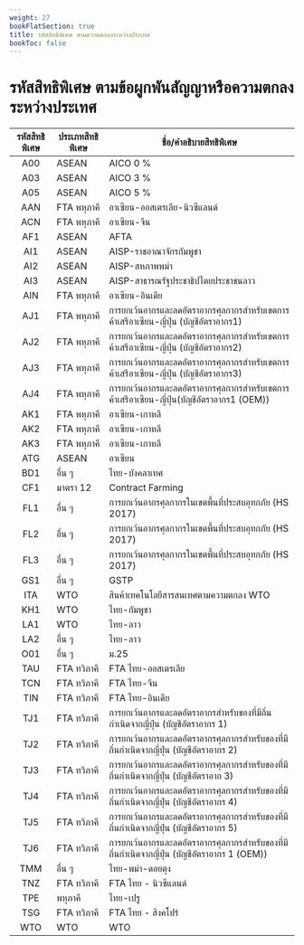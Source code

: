 ```yaml
---
weight: 27
bookFlatSection: true
title: รหัสสิทธิพิเศษ ตามความตกลงระหว่างประเทศ
bookToc: false
---
```


รหัสสิทธิพิเศษ ตามข้อผูกพันสัญญาหรือความตกลงระหว่างประเทศ
===

|รหัสสิทธิพิเศษ|	ประเภทสิทธิพิเศษ|	ชื่อ/คำอธิบายสิทธิพิเศษ|
| :---------: | -------------- | ------------------------------- |
|A00|	ASEAN	|AICO 0 %|
|A03|	ASEAN	|AICO 3 %|
|A05	|ASEAN	|AICO 5 %|
|AAN	|FTA พหุภาคี	|อาเซียน-ออสเตรเลีย-นิวซีแลนด์|
|ACN	|FTA พหุภาคี|	อาเซียน-จีน|
|AF1	|ASEAN|	AFTA|
|AI1|	ASEAN|	AISP-ราชอาณาจักรกัมพูชา|
|AI2	|ASEAN	|AISP-สหภาพพม่า|
|AI3|	ASEAN	|AISP-สาธารณรัฐประชาธิปไตยประชาชนลาว|
|AIN|	FTA พหุภาคี	|อาเซียน-อินเดีย|
|AJ1|	FTA พหุภาคี	|การยกเว้นอากรและลดอัตราอากรศุลกากรสำหรับเขตการค้าเสรีอาเซียน-ญี่ปุ่น (บัญชีอัตราอากร1)|
|AJ2	|FTA พหุภาคี|	การยกเว้นอากรและลดอัตราอากรศุลกากรสำหรับเขตการค้าเสรีอาเซียน-ญี่ปุ่น (บัญชีอัตราอากร2)|
|AJ3|	FTA พหุภาคี|	การยกเว้นอากรและลดอัตราอากรศุลกากรสำหรับเขตการค้าเสรีอาเซียน-ญี่ปุ่น (บัญชีอัตราอากร3)|
|AJ4|	FTA พหุภาคี|	การยกเว้นอากรและลดอัตราอากรศุลกากรสำหรับเขตการค้าเสรีอาเซียน-ญี่ปุ่น(บัญชีอัตราอากร1 (OEM))|
|AK1	|FTA พหุภาคี	|อาเซียน-เกาหลี|
|AK2|	FTA พหุภาคี|	อาเซียน-เกาหลี|
|AK3	|FTA พหุภาคี	|อาเซียน-เกาหลี|
|ATG|	ASEAN	|อาเซียน|
|BD1|	อื่น ๆ	|ไทย-บังคลาเทศ|
|CF1|	มาตรา 12|	Contract Farming|
|FL1|	อื่น ๆ	|การยกเว้นอากรศุลกากรในเขตพื้นที่ประสบอุทกภัย (HS 2017)|
|FL2|	อื่น ๆ	|การยกเว้นอากรศุลกากรในเขตพื้นที่ประสบอุทกภัย (HS 2017)|
|FL3	|อื่น ๆ	|การยกเว้นอากรศุลกากรในเขตพื้นที่ประสบอุทกภัย (HS 2017)|
|GS1|	อื่น ๆ|	GSTP|
|ITA|	WTO|	สินค้าเทคโนโลยีสารสนเทศตามความตกลง WTO|
|KH1	|WTO	|ไทย-กัมพูชา|
|LA1|	WTO	|ไทย-ลาว|
|LA2|	อื่น ๆ|	ไทย-ลาว|
|O01|	อื่น ๆ|	ม.25|
|TAU|	FTA ทวิภาคี	|FTA ไทย-ออสเตรเลีย|
|TCN|	FTA ทวิภาคี	|FTA ไทย-จีน|
|TIN|	FTA ทวิภาคี|	FTA ไทย-อินเดีย|
|TJ1	|FTA ทวิภาคี	|การยกเว้นอากรและลดอัตราอากรสำหรับของที่มีถิ่นกำเนิดจากญี่ปุ่น (บัญชีอัตราอากร 1)|
|TJ2|	FTA ทวิภาคี	|การยกเว้นอากรและลดอัตราอากรศุลกากรสำหรับของที่มีถิ่นกำเนิดจากญี่ปุ่น (บัญชีอัตราอากร 2)|
|TJ3|	FTA ทวิภาคี	|การยกเว้นอากรและลดอัตราอากรศุลกากรสำหรับของที่มีถิ่นกำเนิดจากญี่ปุ่น (บัญชีอัตราอาก 3)|
|TJ4|	FTA ทวิภาคี	|การยกเว้นอากรและลดอัตราอากรศุลกากรสำหรับของที่มีถิ่นกำเนิดจากญี่ปุ่น (บัญชีอัตราอากร 4)|
|TJ5	|FTA ทวิภาคี|การยกเว้นอากรและลดอัตราอากรศุลกากรสำหรับของที่มีถิ่นกำเนิดจากญี่ปุ่น (บัญชีอัตราอากร 5)|
|TJ6	|FTA ทวิภาคี|	การยกเว้นอากรและลดอัตราอากรศุลกากรสำหรับของที่มีถิ่นกำเนิดจากญี่ปุ่น (บัญชีอัตราอากร 1 (OEM))|
|TMM|	อื่น ๆ|	ไทย-พม่า-ดอยตุง|
|TNZ|	FTA ทวิภาคี|	FTA ไทย - นิวซีแลนด์|
|TPE|	พหุภาคี|	ไทย-เปรู|
|TSG|	FTA ทวิภาคี	|FTA ไทย - สิงคโปร์|
|WTO	|WTO	|WTO|
